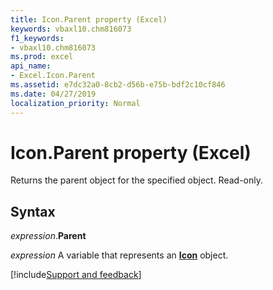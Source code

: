 ```yaml
---
title: Icon.Parent property (Excel)
keywords: vbaxl10.chm816073
f1_keywords:
- vbaxl10.chm816073
ms.prod: excel
api_name:
- Excel.Icon.Parent
ms.assetid: e7dc32a0-8cb2-d56b-e75b-bdf2c10cf846
ms.date: 04/27/2019
localization_priority: Normal
---
```



# Icon.Parent property (Excel)

Returns the parent object for the specified object. Read-only.


## Syntax

_expression_.**Parent**

_expression_ A variable that represents an **[Icon](Excel.Icon.md)** object.




[!include[Support and feedback](~/includes/feedback-boilerplate.md)]